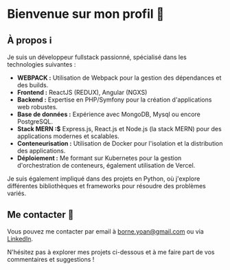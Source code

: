 # Bienvenue sur mon profil 👋

## À propos ℹ️

Je suis un développeur fullstack passionné, spécialisé dans les technologies suivantes :

- **WEBPACK :** Utilisation de Webpack pour la gestion des dépendances et des builds.
- **Frontend :** ReactJS (REDUX), Angular (NGXS)
- **Backend :** Expertise en PHP/Symfony pour la création d'applications web robustes.
- **Base de données :** Expérience avec MongoDB, Mysql ou encore PostgreSQL.
- **Stack MERN :$** Express.js, React.js et Node.js (la stack MERN) pour des applications modernes et scalables.
- **Conteneurisation :** Utilisation de Docker pour l'isolation et la distribution des applications.
- **Déploiement :** Me formant sur Kubernetes pour la gestion d'orchestration de conteneurs, également utilisation de Vercel.

Je suis également impliqué dans des projets en Python, où j'explore différentes bibliothèques et frameworks pour résoudre des problèmes variés.


## Me contacter 📧

Vous pouvez me contacter par email à [borne.yoan@gmail.com](mailto:borne.yoan@gmail.com) ou via [LinkedIn](https://www.linkedin.com/in/yoan-borne/).

N'hésitez pas à explorer mes projets ci-dessous et à me faire part de vos commentaires et suggestions !



